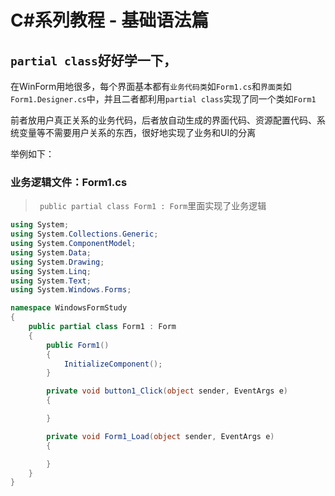 # C#系列教程 - 基础语法篇


## `partial class`好好学一下，
在WinForm用地很多，每个界面基本都有`业务代码类`如`Form1.cs`和`界面类`如`Form1.Designer.cs`中，并且二者都利用`partial class`实现了同一个类如`Form1`

前者放用户真正关系的业务代码，后者放自动生成的界面代码、资源配置代码、系统变量等不需要用户关系的东西，很好地实现了业务和UI的分离

举例如下：

### 业务逻辑文件：Form1.cs
> ` public partial class Form1 : Form`里面实现了业务逻辑
```csharp
using System;
using System.Collections.Generic;
using System.ComponentModel;
using System.Data;
using System.Drawing;
using System.Linq;
using System.Text;
using System.Windows.Forms;

namespace WindowsFormStudy
{
    public partial class Form1 : Form
    {
        public Form1()
        {
            InitializeComponent();
        }

        private void button1_Click(object sender, EventArgs e)
        {

        }

        private void Form1_Load(object sender, EventArgs e)
        {

        }
    }
}

```

